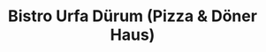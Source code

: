 ---
title: "Bistro Urfa Dürum (Pizza & Döner Haus)"
url: /leipzig/bistro-urfa-duerum-pizza-und-doener-haus/
---